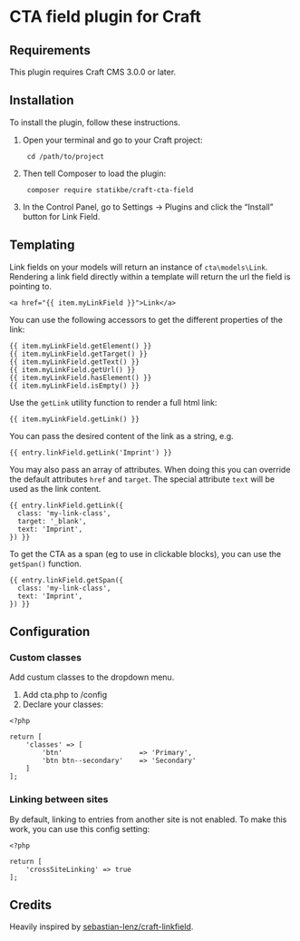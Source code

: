 # CTA field plugin for Craft

## Requirements

This plugin requires Craft CMS 3.0.0 or later.

## Installation

To install the plugin, follow these instructions.

1. Open your terminal and go to your Craft project:

        cd /path/to/project

2. Then tell Composer to load the plugin:

        composer require statikbe/craft-cta-field

3. In the Control Panel, go to Settings → Plugins and click the “Install” button for Link Field.

## Templating

Link fields on your models will return an instance of `cta\models\Link`. Rendering a link
field directly within a template will return the url the field is pointing to.

```
<a href="{{ item.myLinkField }}">Link</a>
```

You can use the following accessors to get the different properties of the link:

```
{{ item.myLinkField.getElement() }}
{{ item.myLinkField.getTarget() }}
{{ item.myLinkField.getText() }}
{{ item.myLinkField.getUrl() }}
{{ item.myLinkField.hasElement() }}
{{ item.myLinkField.isEmpty() }}
```

Use the `getLink` utility function to render a full html link:

```
{{ item.myLinkField.getLink() }}
```

You can pass the desired content of the link as a string, e.g.
```
{{ entry.linkField.getLink('Imprint') }}
```

You may also pass an array of attributes. When doing this you can override
the default attributes `href` and `target`. The special attribute `text`
will be used as the link content.
```
{{ entry.linkField.getLink({
  class: 'my-link-class',
  target: '_blank',
  text: 'Imprint',
}) }}
```

To get the CTA as a span (eg to use in clickable blocks), you can use the `getSpan()` function.
```
{{ entry.linkField.getSpan({
  class: 'my-link-class',
  text: 'Imprint',
}) }}
```

## Configuration
### Custom classes
Add custum classes to the dropdown menu.

1. Add cta.php to /config
2. Declare your classes:
```
<?php

return [
    'classes' => [
        'btn'                   => 'Primary',
        'btn btn--secondary'    => 'Secondary'
    ]
];
```

### Linking between sites
By default, linking to entries from another site is not enabled. To make this work, you can use this config setting:

```
<?php

return [
    'crossSiteLinking' => true
];
```

## Credits

Heavily inspired by [sebastian-lenz/craft-linkfield](https://github.com/sebastian-lenz/craft-linkfield/blob/master/README.md).
